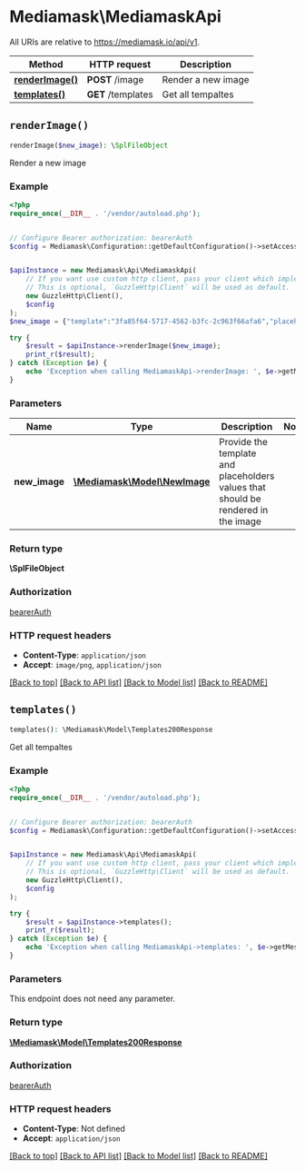 # Mediamask\MediamaskApi

All URIs are relative to https://mediamask.io/api/v1.

Method | HTTP request | Description
------------- | ------------- | -------------
[**renderImage()**](MediamaskApi.md#renderImage) | **POST** /image | Render a new image
[**templates()**](MediamaskApi.md#templates) | **GET** /templates | Get all tempaltes


## `renderImage()`

```php
renderImage($new_image): \SplFileObject
```

Render a new image

### Example

```php
<?php
require_once(__DIR__ . '/vendor/autoload.php');


// Configure Bearer authorization: bearerAuth
$config = Mediamask\Configuration::getDefaultConfiguration()->setAccessToken('YOUR_ACCESS_TOKEN');


$apiInstance = new Mediamask\Api\MediamaskApi(
    // If you want use custom http client, pass your client which implements `GuzzleHttp\ClientInterface`.
    // This is optional, `GuzzleHttp\Client` will be used as default.
    new GuzzleHttp\Client(),
    $config
);
$new_image = {"template":"3fa85f64-5717-4562-b3fc-2c963f66afa6","placeholders":[{"name":"text placeholder name","text":"an example text"},{"name":"image placeholder name","image":"https://example.com/example.jpg"}]}; // \Mediamask\Model\NewImage | Provide the template and placeholders values that should be rendered in the image

try {
    $result = $apiInstance->renderImage($new_image);
    print_r($result);
} catch (Exception $e) {
    echo 'Exception when calling MediamaskApi->renderImage: ', $e->getMessage(), PHP_EOL;
}
```

### Parameters

Name | Type | Description  | Notes
------------- | ------------- | ------------- | -------------
 **new_image** | [**\Mediamask\Model\NewImage**](../Model/NewImage.md)| Provide the template and placeholders values that should be rendered in the image |

### Return type

**\SplFileObject**

### Authorization

[bearerAuth](../../README.md#bearerAuth)

### HTTP request headers

- **Content-Type**: `application/json`
- **Accept**: `image/png`, `application/json`

[[Back to top]](#) [[Back to API list]](../../README.md#endpoints)
[[Back to Model list]](../../README.md#models)
[[Back to README]](../../README.md)

## `templates()`

```php
templates(): \Mediamask\Model\Templates200Response
```

Get all tempaltes

### Example

```php
<?php
require_once(__DIR__ . '/vendor/autoload.php');


// Configure Bearer authorization: bearerAuth
$config = Mediamask\Configuration::getDefaultConfiguration()->setAccessToken('YOUR_ACCESS_TOKEN');


$apiInstance = new Mediamask\Api\MediamaskApi(
    // If you want use custom http client, pass your client which implements `GuzzleHttp\ClientInterface`.
    // This is optional, `GuzzleHttp\Client` will be used as default.
    new GuzzleHttp\Client(),
    $config
);

try {
    $result = $apiInstance->templates();
    print_r($result);
} catch (Exception $e) {
    echo 'Exception when calling MediamaskApi->templates: ', $e->getMessage(), PHP_EOL;
}
```

### Parameters

This endpoint does not need any parameter.

### Return type

[**\Mediamask\Model\Templates200Response**](../Model/Templates200Response.md)

### Authorization

[bearerAuth](../../README.md#bearerAuth)

### HTTP request headers

- **Content-Type**: Not defined
- **Accept**: `application/json`

[[Back to top]](#) [[Back to API list]](../../README.md#endpoints)
[[Back to Model list]](../../README.md#models)
[[Back to README]](../../README.md)
